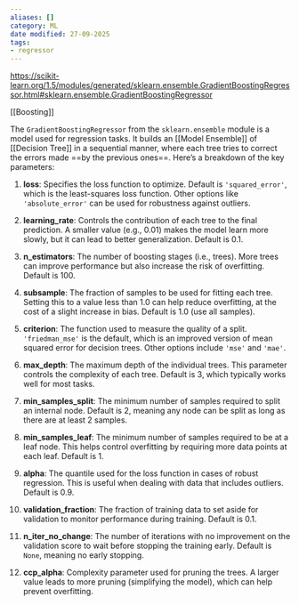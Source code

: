 ```yaml
---
aliases: []
category: ML
date modified: 27-09-2025
tags:
- regressor
---
```

https://scikit-learn.org/1.5/modules/generated/sklearn.ensemble.GradientBoostingRegressor.html#sklearn.ensemble.GradientBoostingRegressor

[[Boosting]]

The `GradientBoostingRegressor` from the `sklearn.ensemble` module is a model used for regression tasks. It builds an [[Model Ensemble]] of [[Decision Tree]] in a sequential manner, where each tree tries to correct the errors made ==by the previous ones==. Here’s a breakdown of the key parameters:

1. **loss**: Specifies the loss function to optimize. Default is `'squared_error'`, which is the least-squares loss function. Other options like `'absolute_error'` can be used for robustness against outliers.

2. **learning_rate**: Controls the contribution of each tree to the final prediction. A smaller value (e.g., 0.01) makes the model learn more slowly, but it can lead to better generalization. Default is 0.1.

3. **n_estimators**: The number of boosting stages (i.e., trees). More trees can improve performance but also increase the risk of overfitting. Default is 100.

4. **subsample**: The fraction of samples to be used for fitting each tree. Setting this to a value less than 1.0 can help reduce overfitting, at the cost of a slight increase in bias. Default is 1.0 (use all samples).

5. **criterion**: The function used to measure the quality of a split. `'friedman_mse'` is the default, which is an improved version of mean squared error for decision trees. Other options include `'mse'` and `'mae'`.

6. **max_depth**: The maximum depth of the individual trees. This parameter controls the complexity of each tree. Default is 3, which typically works well for most tasks.

7. **min_samples_split**: The minimum number of samples required to split an internal node. Default is 2, meaning any node can be split as long as there are at least 2 samples.

8. **min_samples_leaf**: The minimum number of samples required to be at a leaf node. This helps control overfitting by requiring more data points at each leaf. Default is 1.

9. **alpha**: The quantile used for the loss function in cases of robust regression. This is useful when dealing with data that includes outliers. Default is 0.9.

10. **validation_fraction**: The fraction of training data to set aside for validation to monitor performance during training. Default is 0.1.

11. **n_iter_no_change**: The number of iterations with no improvement on the validation score to wait before stopping the training early. Default is `None`, meaning no early stopping.

12. **ccp_alpha**: Complexity parameter used for pruning the trees. A larger value leads to more pruning (simplifying the model), which can help prevent overfitting.
